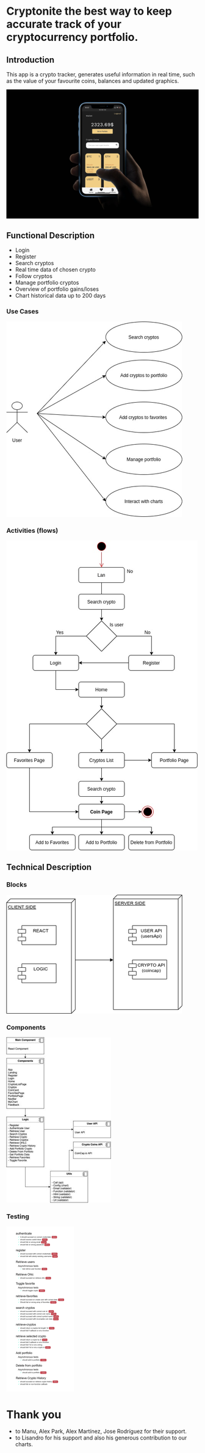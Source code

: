 # Cryptonite the best way to keep accurate track of your cryptocurrency portfolio.
## Introduction
This app is a crypto tracker, generates useful information in real time, such as the value of your favourite coins, balances and  updated graphics.

![](./docu/intro.png)

## Functional Description

- Login
- Register
- Search cryptos
- Real time data of chosen crypto
- Follow cryptos
- Manage portfolio cryptos
- Overview of portfolio gains/loses
- Chart historical data up to 200 days

### Use Cases

![](./docu/useCases.jpg)

### Activities (flows)

![](./docu/activityDiagram.jpg)

## Technical Description

### Blocks

![](./docu/blocksDiagram.jpg)

### Components

![](./docu/componentsReact.jpg)



### Testing

![](./docu/specs.png)


# Thank you

- to Manu, Alex Park, Alex Martínez, Jose Rodríguez for their support.
- to Lisandro for his support and also his generous contribution to our charts.
